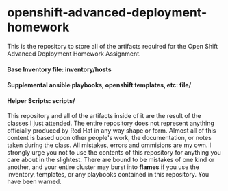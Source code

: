 <!-- TITLE: Openshift Ha Deployment Homework -->
<!-- SUBTITLE: Git Repository for my Open Shift HA Deployment Homework -->


# openshift-advanced-deployment-homework
This is the repository to store all of the artifacts required for the Open Shift Advanced Deployment Homework Assignment.

#### Base Inventory file: inventory/hosts
#### Supplemental ansible playbooks, openshift templates, etc: file/
#### Helper Scripts: scripts/


This repository and all of the artifacts inside of it are the result of the classes I just attended. The entire repository does not represent anything officially produced by Red Hat in any way shape or form.  Almost all of this content is based upon other people's work, the documentation, or notes taken during the class.  All mistakes, errors and ommisions are my own.  I strongly urge you not to use the contents of this repository for anything you care about in the slightest.  There are bound to be mistakes of one kind or another, and your entire cluster may burst into **flames** if you use the inventory, templates, or any playbooks contained in this repository.  You have been warned.


